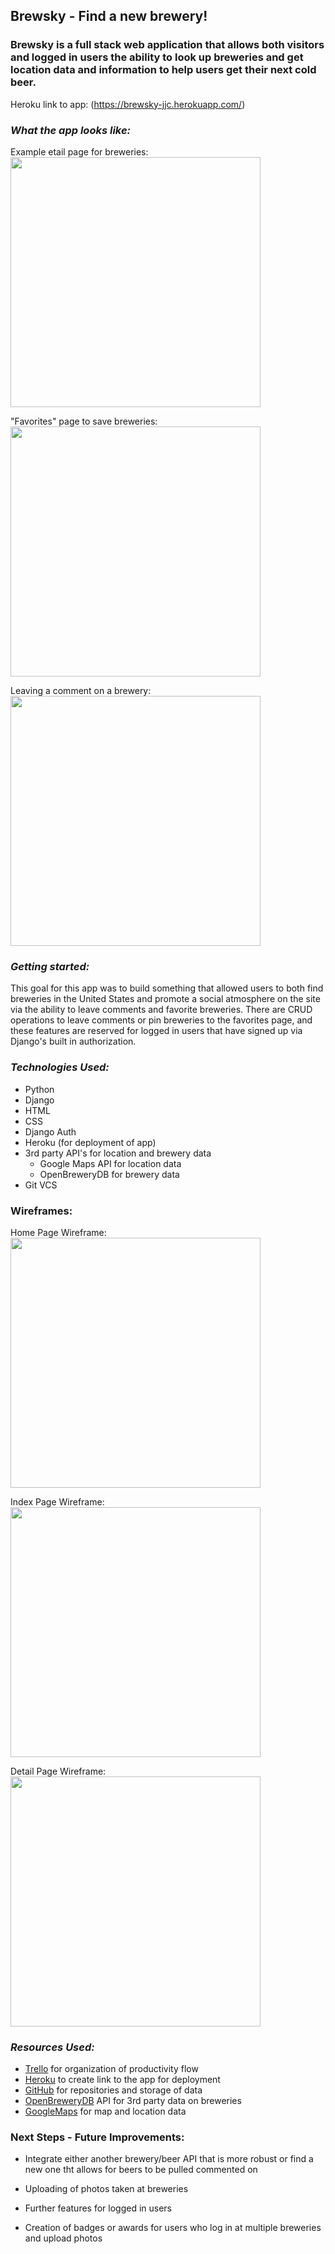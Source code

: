 ## Brewsky - Find a new brewery!


### Brewsky is a full stack web application that allows both visitors and logged in users the ability to look up breweries and get location data and information to help users get their next cold beer. 

Heroku link to app: (https://brewsky-jjc.herokuapp.com/)

### _What the app looks like:_

Example etail page for breweries:
<img src="https://i.imgur.com/jzBxFc4.jpg" width="400">

"Favorites" page to save breweries:
<img src="https://i.imgur.com/hUOETVS.png" width="400">

Leaving a comment on a brewery:
<img src="https://i.imgur.com/87tX0eh.png" width="400">

### _Getting started:_

This goal for this app was to build something that allowed users to both find breweries in the United States and promote a social atmosphere on the site via the ability to leave comments and favorite breweries.  There are CRUD operations to leave comments or pin breweries to the favorites page, and these features are reserved for logged in users that have signed up via Django's built in authorization.


### _Technologies Used:_ 

* Python
* Django
* HTML
* CSS
* Django Auth 
* Heroku (for deployment of app)
* 3rd party API's for location and brewery data
    * Google Maps API for location data
    * OpenBreweryDB for brewery data
* Git VCS


### Wireframes:

Home Page Wireframe: <img src="https://wireframe.cc/4lmM8h" width="400">

Index Page Wireframe: <img src="https://wireframe.cc/3TBbSq" width="400">

Detail Page Wireframe: <img src="https://wireframe.cc/wT1Nw5" width="400">


### _Resources Used:_

* [Trello](https://trello.com/b/jYTzdxB0/project-3-breweries) for organization of productivity flow
* [Heroku](https://brewsky-jjc.herokuapp.com/) to create link to the app for deployment
* [GitHub](https://github.com/WomackCodes/brewsky) for repositories and storage of data
* [OpenBreweryDB](https://www.openbrewerydb.org/) API for 3rd party data on breweries
* [GoogleMaps](https://cloud.google.com/maps-platform/maps) for map and location data

### Next Steps - Future Improvements: 

* Integrate either another brewery/beer API that is more robust or find a new one tht allows for beers to be pulled commented on

* Uploading of photos taken at breweries

* Further features for logged in users 

* Creation of badges or awards for users who log in at multiple breweries and upload photos 
